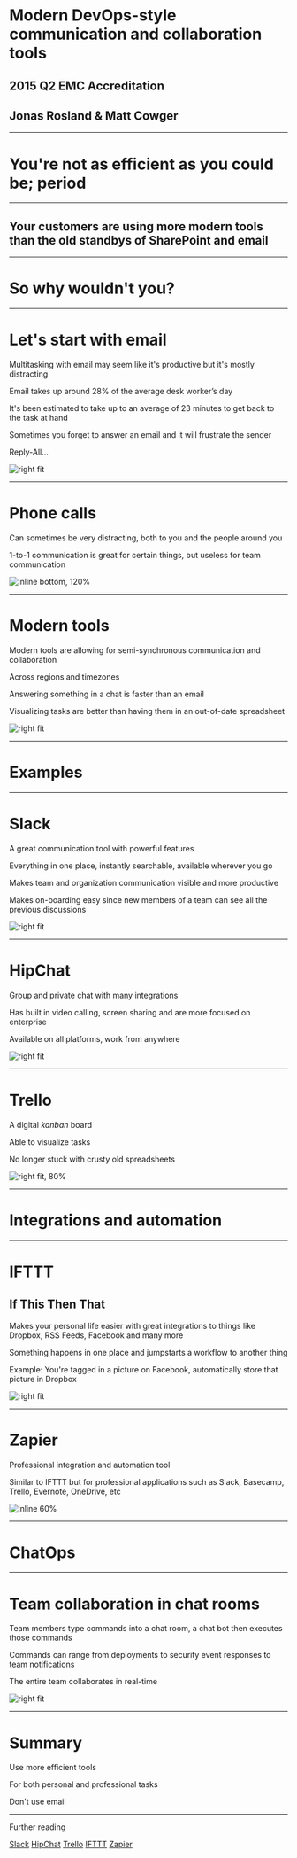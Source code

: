 # Modern DevOps-style communication and collaboration tools
## 2015 Q2 EMC Accreditation
## Jonas Rosland & Matt Cowger

---

# You're not as efficient as you could be; period

---

## Your customers are using more modern tools than the old standbys of SharePoint and email

---

# So why wouldn't you?

---

# Let's start with email

Multitasking with email may seem like it's productive but it's mostly distracting

Email takes up around 28% of the average desk worker’s day

It's been estimated to take up to an average of 23 minutes to get back to the task at hand

Sometimes you forget to answer an email and it will frustrate the sender

Reply-All...

![right fit](http://images.huffingtonpost.com/2014-10-06-IMG_3930.PNG)

---

# Phone calls

Can sometimes be very distracting, both to you and the people around you

1-to-1 communication is great for certain things, but useless for team communication

![inline bottom, 120%](http://www.blogcdn.com/jobs.aol.com/articles/media/2012/11/frustrated-woman-phone-620jt111212.jpg)

---

# Modern tools

Modern tools are allowing for semi-synchronous communication and collaboration

Across regions and timezones

Answering something in a chat is faster than an email

Visualizing tasks are better than having them in an out-of-date spreadsheet

![right fit](http://i.huffpost.com/gen/1569428/thumbs/o-HAPPY-PEOPLE-facebook.jpg)

---

# Examples

---

# Slack

A great communication tool with powerful features

Everything in one place, instantly searchable, available wherever you go

Makes team and organization communication visible and more productive

Makes on-boarding easy since new members of a team can see all the previous discussions

![right fit](http://www5.pcmag.com/media/images/396209-slack-apps.jpg?thumb=y)

---

# HipChat

Group and private chat with many integrations

Has built in video calling, screen sharing and are more focused on enterprise

Available on all platforms, work from anywhere

![right fit](https://dc080p1pxrpu1.cloudfront.net/screenshots/14450/optimal.png)

---

# Trello

A digital *kanban* board

Able to visualize tasks

No longer stuck with crusty old spreadsheets

![right fit, 80%](https://d2k1ftgv7pobq7.cloudfront.net/meta/p/res/images/fb4de993e22034b76539da073ea8d35c/home-hero.png)

---

# Integrations and automation

---

# IFTTT
## If This Then That

Makes your personal life easier with great integrations to things like Dropbox, RSS Feeds, Facebook and many more

Something happens in one place and jumpstarts a workflow to another thing

Example: You're tagged in a picture on Facebook, automatically store that picture in Dropbox

![right fit](http://4.bp.blogspot.com/-EKyEElxQzYA/UZKq5zRAhpI/AAAAAAAAAMg/ZV8ATV0yjaI/s1600/Ifttt.png)

---

# Zapier

Professional integration and automation tool

Similar to IFTTT but for professional applications such as Slack, Basecamp, Trello, Evernote, OneDrive, etc

![inline 60%](http://webtoolswiki.com/wp-content/uploads/2014/05/Screen-shot-2012-06-20-at-3.55.05-PM.png)

---

# ChatOps

---

# Team collaboration in chat rooms

Team members type commands into a chat room, a chat bot then executes those commands

Commands can range from deployments to security event responses to team notifications

The entire team collaborates in real-time

![right fit](https://octodex.github.com/images/hubot.jpg)

---

# Summary

Use more efficient tools

For both personal and professional tasks

Don't use email

---

Further reading

[Slack](http://slack.com)
[HipChat](http://hipchat.com)
[Trello](http://trello.com)
[IFTTT](http://ifttt.com)
[Zapier](http://zapier.com)
